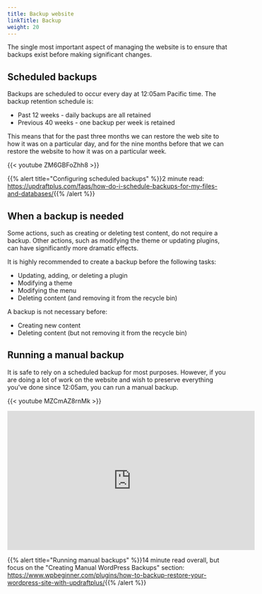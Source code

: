 ```yaml
---
title: Backup website
linkTitle: Backup
weight: 20
---
```


The single most important aspect of managing the website is to ensure that backups exist before making significant changes.

## Scheduled backups

Backups are scheduled to occur every day at 12:05am Pacific time. The backup retention schedule is:

- Past 12 weeks - daily backups are all retained
- Previous 40 weeks - one backup per week is retained

This means that for the past three months we can restore the web site to how it was on a particular day, and for the nine months before that we can restore the website to how it was on a particular week.

{{< youtube ZM6GBFoZhh8 >}}

{{% alert title="Configuring scheduled backups" %}}2 minute read: <https://updraftplus.com/faqs/how-do-i-schedule-backups-for-my-files-and-databases/>{{% /alert %}}

## When a backup is needed

Some actions, such as creating or deleting test content, do not require a backup. Other actions, such as modifying the theme or updating plugins, can have significantly more dramatic effects.

It is highly recommended to create a backup before the following tasks:

- Updating, adding, or deleting a plugin
- Modifying a theme
- Modifying the menu
- Deleting content (and removing it from the recycle bin)

A backup is not necessary before:

- Creating new content
- Deleting content (but not removing it from the recycle bin)

## Running a manual backup

It is safe to rely on a scheduled backup for most purposes. However, if you are doing a lot of work on the website and wish to preserve everything you've done since 12:05am, you can run a manual backup.

{{< youtube MZCmAZ8rnMk >}}

<iframe width="560" height="315" src="https://www.youtube-nocookie.com/embed/MZCmAZ8rnMk?start=51" frameborder="0" allow="accelerometer; autoplay; encrypted-media; gyroscope; picture-in-picture" allowfullscreen></iframe>

{{% alert title="Running manual backups" %}}14 minute read overall, but focus on the "Creating Manual WordPress Backups" section: <https://www.wpbeginner.com/plugins/how-to-backup-restore-your-wordpress-site-with-updraftplus/>{{% /alert %}}
